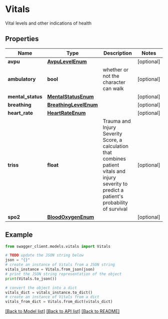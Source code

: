 # Vitals

Vital levels and other indications of health

## Properties

Name | Type | Description | Notes
------------ | ------------- | ------------- | -------------
**avpu** | [**AvpuLevelEnum**](AvpuLevelEnum.md) |  | [optional] 
**ambulatory** | **bool** | whether or not the character can walk | [optional] 
**mental_status** | [**MentalStatusEnum**](MentalStatusEnum.md) |  | [optional] 
**breathing** | [**BreathingLevelEnum**](BreathingLevelEnum.md) |  | [optional] 
**heart_rate** | [**HeartRateEnum**](HeartRateEnum.md) |  | [optional] 
**triss** | **float** | Trauma and Injury Severity Score, a calculation that combines patient vitals and injury severity to predict a patient&#39;s probability of survival  | [optional] 
**spo2** | [**BloodOxygenEnum**](BloodOxygenEnum.md) |  | [optional] 

## Example

```python
from swagger_client.models.vitals import Vitals

# TODO update the JSON string below
json = "{}"
# create an instance of Vitals from a JSON string
vitals_instance = Vitals.from_json(json)
# print the JSON string representation of the object
print(Vitals.to_json())

# convert the object into a dict
vitals_dict = vitals_instance.to_dict()
# create an instance of Vitals from a dict
vitals_from_dict = Vitals.from_dict(vitals_dict)
```
[[Back to Model list]](../README.md#documentation-for-models) [[Back to API list]](../README.md#documentation-for-api-endpoints) [[Back to README]](../README.md)


